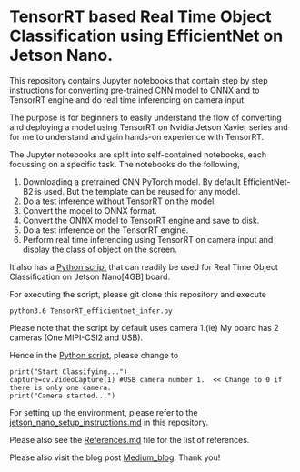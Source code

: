 # TensorRT based Real Time Object Classification using EfficientNet on Jetson Nano.

This repository contains Jupyter notebooks that contain step by step instructions for converting pre-trained CNN model to ONNX and to TensorRT engine and do real time inferencing on camera input.

The purpose is for beginners to easily understand the flow of converting and deploying a model using TensorRT on Nvidia Jetson Xavier series and for me to understand and gain hands-on experience with TensorRT.

The Jupyter notebooks are split into self-contained notebooks, each focussing on a specific task. 
The notebooks do the following,

1. Downloading a pretrained CNN PyTorch model. By default EfficientNet-B2 is used. But the template can be reused for any model.
2. Do a test inference without TensorRT on the model.
3. Convert the model to ONNX format.
4. Convert the ONNX model to TensorRT engine and save to disk.
5. Do a test inference on the TensorRT engine.
6. Perform real time inferencing using TensorRT on camera input and display the class of object on the screen.

It also has a [Python script](https://github.com/arvcode/TensorRT_classifier_efficientNet/blob/main/TensorRT_efficientnet_infer.py) that can readily be used for Real Time Object Classification on Jetson Nano[4GB] board.

For executing the script, please git clone this repository and execute

```
python3.6 TensorRT_efficientnet_infer.py
```

Please note that the script by default uses camera 1.(ie) My board has 2 cameras (One MIPI-CSI2 and USB).

 Hence in the [Python script](https://github.com/arvcode/TensorRT_classifier_efficientNet/blob/main/TensorRT_efficientnet_infer.py), please change to 

```
print("Start Classifying...")
capture=cv.VideoCapture(1) #USB camera number 1.  << Change to 0 if there is only one camera.
print("Camera started...")
```



 

For setting up the environment, please refer to the [jetson_nano_setup_instructions.md](https://github.com/arvcode/TensorRT_classifier_efficientNet/blob/main/jetson_nano_setup_instructions.md) in this repository.

Please also see the [References.md](https://github.com/arvcode/TensorRT_classifier_efficientNet/blob/main/References.md) file for the list of references.

Please also visit the blog post [Medium_blog](https://s-arvindh.medium.com/tensorrt-based-real-time-object-classification-using-efficientnet-on-jetson-nano-dcb6cc7a95f5).
Thank you!
